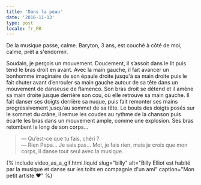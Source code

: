 ```yaml
---
title: 'Dans la peau'
date: '2016-11-13'
type: post
locale: fr_FR
---
```


De la musique passe, calme. Baryton, 3 ans, est couché à côté de moi, calme, prêt à s'endormir. 

<!-- more -->

Soudain, je perçois un mouvement. Doucement, il s’assoit dans le lit puis tend le bras droit en avant. Avec la main gauche, il fait avancer un bonhomme imaginaire de son épaule droite jusqu'à sa main droite puis le fait chuter avant d’enrouler sa main gauche autour de sa tête dans un mouvement de danseuse de flamenco. Son bras droit se détend et il amène sa main droite jusque derrière son cou, où elle retrouve sa main gauche. Il fait danser ses doigts derrière sa nuque, puis fait remonter ses mains progressivement jusqu’au sommet de sa tête. Le bouts des doigts posés sur le sommet du crâne, il remue les coudes au rythme de la chanson puis écarte les bras dans un mouvement ample, comme une explosion. Ses bras retombent le long de son corps…

> — Qu’est-ce que tu fais, chéri ?  
> — Rien Papa… Je sais pas… Moi, je fais rien, mais je crois que mon corps, il danse tout seul avec la musique.

{% include video_as_a_gif.html.liquid
    slug="billy"
    alt="Billy Elliot est habité par la musique et danse sur les toits en compagnie d'un ami"
    caption="Mon petit artiste ❤️"
%}
